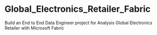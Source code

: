 # Global_Electronics_Retailer_Fabric
Build an End to End Data Engineer project for Analysis Global Electronics Retailer with Microsoft Fabric
